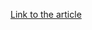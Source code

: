 [Link to the article](https://researchcenter.paloaltonetworks.com/2018/11/unit42-new-wine-old-bottle-new-azorult-variant-found-findmyname-campaign-using-fallout-exploit-kit/)
